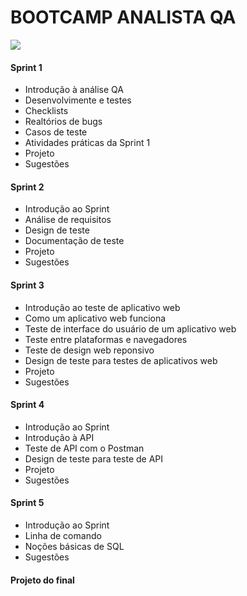 # BOOTCAMP ANALISTA QA

<img src="C:\Users\guilh\OneDrive\Documentos\BootCamp-QA\Resources\download.png">

#### Sprint 1
- Introdução à análise QA
- Desenvolvimente e testes
- Checklists
- Realtórios de bugs
- Casos de teste
- Atividades práticas da Sprint 1
- Projeto
- Sugestões
  
#### Sprint 2
- Introdução ao Sprint
- Análise de requisitos
- Design de teste
- Documentação de teste
- Projeto
- Sugestões

#### Sprint 3
- Introdução ao teste de aplicativo web
- Como um aplicativo web funciona
- Teste de interface do usuário de um aplicativo web
- Teste entre plataformas e navegadores
- Teste de design web reponsivo
- Design de teste para testes de aplicativos web
- Projeto
- Sugestões

#### Sprint 4
- Introdução ao Sprint
- Introdução à API
- Teste de API com  o Postman
- Design de teste para teste de API
- Projeto
- Sugestões

#### Sprint 5
- Introdução ao Sprint
- Linha de comando
- Noções básicas de SQL
- Sugestões
  
#### Projeto do final
